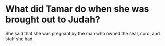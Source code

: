 # What did Tamar do when she was brought out to Judah?

She said that she was pregnant by the man who owned the seal, cord, and staff she had.
